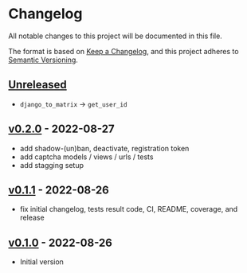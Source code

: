 # Changelog

All notable changes to this project will be documented in this file.

The format is based on [Keep a Changelog](https://keepachangelog.com/en/1.0.0/),
and this project adheres to [Semantic Versioning](https://semver.org/spec/v2.0.0.html).

## [Unreleased]

- `django_to_matrix` → `get_user_id`

## [v0.2.0] - 2022-08-27

- add shadow-(un)ban, deactivate, registration token
- add captcha models / views / urls / tests
- add stagging setup

## [v0.1.1] - 2022-08-26

- fix initial changelog, tests result code, CI, README, coverage, and release

## [v0.1.0] - 2022-08-26

- Initial version

[Unreleased]: https://github.com/nim65s/syngo/compare/v0.2.0...main
[v0.2.0]: https://github.com/nim65s/dmdm/compare/v0.1.1...v0.2.0
[v0.1.1]: https://github.com/nim65s/dmdm/compare/v0.1.0...v0.1.1
[v0.1.0]: https://github.com/nim65s/syngo/releases/tag/v0.1.0
